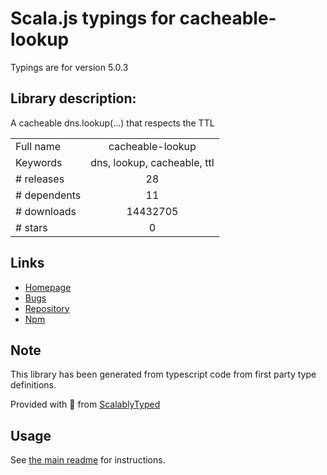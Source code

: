 
# Scala.js typings for cacheable-lookup

Typings are for version 5.0.3

## Library description:
A cacheable dns.lookup(…) that respects the TTL

|                    |                 |
| ------------------ | :-------------: |
| Full name          | cacheable-lookup |
| Keywords           | dns, lookup, cacheable, ttl |
| # releases         | 28 |
| # dependents       | 11 |
| # downloads        | 14432705 |
| # stars            | 0 |

## Links
- [Homepage](https://github.com/szmarczak/cacheable-lookup#readme)
- [Bugs](https://github.com/szmarczak/cacheable-lookup/issues)
- [Repository](https://github.com/szmarczak/cacheable-lookup)
- [Npm](https://www.npmjs.com/package/cacheable-lookup)
    


## Note
This library has been generated from typescript code from first party type definitions.

Provided with :purple_heart: from [ScalablyTyped](https://github.com/oyvindberg/ScalablyTyped)

## Usage
See [the main readme](../../readme.md) for instructions.


